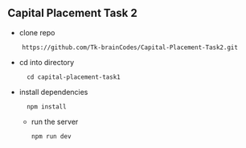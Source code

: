 ## Capital Placement Task 2

- clone repo
  
```shell
    https://github.com/Tk-brainCodes/Capital-Placement-Task2.git
 ```

- cd into directory
  ```shell
    cd capital-placement-task1
  ```
- install dependencies
  ```shell
    npm install
  ```

  - run the server
    ```shell
    npm run dev
    ```
  
